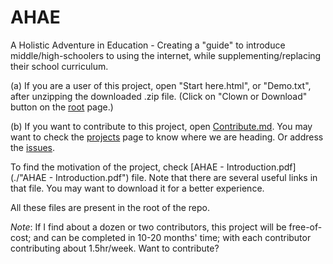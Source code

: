 # AHAE

A Holistic Adventure in Education - Creating a "guide" to introduce middle/high-schoolers to using the internet, while supplementing/replacing their school curriculum.

(a) If you are a user of this project, open "Start here.html", or "Demo.txt", after unzipping the downloaded .zip file. (Click on "Clown or Download" button on the [root](https://github.com/Shubhamkar/AHAE) page.)

(b) If you want to contribute to this project, open [Contribute.md](./Contribute.md). You may want to check the [projects](https://github.com/Shubhamkar/AHAE/projects/1) page to know where we are heading. Or address the [issues](https://github.com/Shubhamkar/AHAE/issues).

To find the motivation of the project, check [AHAE - Introduction.pdf](./"AHAE - Introduction.pdf") file. Note that there are several useful links in that file. You may want to download it for a better experience.

All these files are present in the root of the repo.

*Note*: If I find about a dozen or two contributors, this project will be free-of-cost; and can be completed in 10-20 months' time; with each contributor contributing about 1.5hr/week. Want to contribute?

